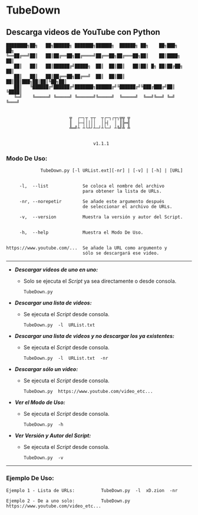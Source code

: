 # TubeDown
## Descarga videos de YouTube con Python


    ████████╗██╗   ██╗██████╗ ███████╗██████╗  ██████╗ ██╗    ██╗███╗   ██╗
    ╚══██╔══╝██║   ██║██╔══██╗██╔════╝██╔══██╗██╔═══██╗██║    ██║████╗  ██║
       ██║   ██║   ██║██████╔╝█████╗  ██║  ██║██║   ██║██║ █╗ ██║██╔██╗ ██║
       ██║   ██║   ██║██╔══██╗██╔══╝  ██║  ██║██║   ██║██║███╗██║██║╚██╗██║
       ██║   ╚██████╔╝██████╔╝███████╗██████╔╝╚██████╔╝╚███╔███╔╝██║ ╚████║
       ╚═╝    ╚═════╝ ╚═════╝ ╚══════╝╚═════╝  ╚═════╝  ╚══╝╚══╝ ╚═╝  ╚═══╝


                            ╦  ┌─┐┬ ┬┬  ┬┌─┐┌┬┐╦╦ ╦
                            ║  ├─┤││││  │├┤  │ ║╠═╣
                            ╩═╝┴ ┴└┴┘┴─┘┴└─┘ ┴╚╝╩ ╩


                                     v1.1.1

### Modo De Uso:

                 TubeDown.py [-l URList.ext][-nr] | [-v] | [-h] | [URL]


         -l,  --list             Se coloca el nombre del archivo
                                 para obtener la lista de URLs.

         -nr, --norepetir        Se añade este argumento después
                                 de seleccionar el archivo de URLs.

         -v,  --version          Muestra la versión y autor del Script.


         -h,  --help             Muestra el Modo De Uso.


    https://www.youtube.com/...  Se añade la URL como argumento y
                                 sólo se descargará ese video.

- - -


 * ___Descargar videos de uno en uno:___
 
    - Solo se ejecuta el _Script_ ya sea directamente o desde consola.
        
        ```batch
        TubeDown.py
        ```
 * ___Descargar una lista de videos:___
 
    - Se ejecuta el _Script_ desde consola.
        
        ```batch
        TubeDown.py  -l  URList.txt
        ```
        
 * ___Descargar una lista de videos y no descargar los ya existentes:___
 
    - Se ejecuta el _Script_ desde consola.
        
        ```batch
        TubeDown.py  -l  URList.txt  -nr
        ```
        
 * ___Descargar sólo un video:___
 
    - Se ejecuta el _Script_ desde consola.
        
        ```batch
        TubeDown.py  https://www.youtube.com/video_etc...
        ```

        
 * ___Ver el Modo de Uso:___
 
    - Se ejecuta el _Script_ desde consola.
        
        ```batch
        TubeDown.py  -h
        ```

        
 * ___Ver Versión y Autor del Script:___
 
    - Se ejecuta el _Script_ desde consola.
        
        ```batch
        TubeDown.py  -v
        ```

- - -

### Ejemplo De Uso:

```batch
Ejemplo 1 - Lista de URLs:          TubeDown.py  -l  xD.zion  -nr
                      
Ejemplo 2 - De a uno solo:          TubeDown.py  https://www.youtube.com/video_etc...
```

